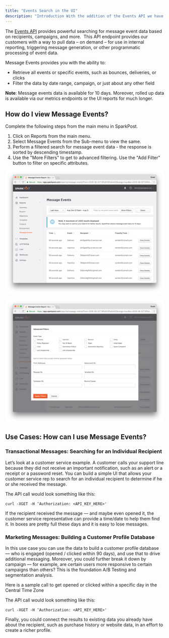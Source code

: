 ```yaml
---
title: "Events Search in the UI"
description: "Introduction With the addition of the Events API we have added the power searching for message event data via API and in the UI based on recipients campaigns and more This new API endpoint provides our customers with a way to pull data on demand for use in internal reporting triggering message generation or other..."
---
```


The [Events API](https://developers.sparkpost.com/api/events/) provides powerful searching for message event data based on recipients, campaigns, and more.  This API endpoint provides our customers with a way to pull data – on demand – for use in internal reporting, triggering message generation, or other programmatic processing of event data.

Message Events provides you with the ability to:

* Retrieve all events or specific events, such as bounces, deliveries, or clicks
* Filter the data by date range, campaign, or just about any other field

**Note**: Message events data is available for 10 days. Moreover, rolled up data is available via our metrics endpoints or the UI reports for much longer.

## How do I view Message Events?

Complete the following steps from the main menu in SparkPost.

1.  Click on Reports from the main menu.
1.  Select Message Events from the Sub-menu to view the same.
1.  Perform a filtered search for message event data - the response is sorted by descending timestamp.
1.  Use the "More Filters" to get to advanced filtering.  Use the "Add Filter" button to filter on specific attributes.

![](media/message-events/message-events-page.png)

![](media/message-events/message-events-filters.png)

## Use Cases: How can I use Message Events?

### Transactional Messages: Searching for an Individual Recipient

Let’s look at a customer service example. A customer calls your support line because they did not receive an important notification, such as an alert or a receipt or a password reset. You can build a simple UI that allows your customer service rep to search for an individual recipient to determine if he or she received the message.

The API call would look something like this:

```
curl -XGET -H ‘Authorization: <API_KEY_HERE>'
```

If the recipient received the message — and maybe even opened it, the customer service representative can provide a time/date to help them find it. In boxes are pretty full these days and it is easy to lose messages.

### Marketing Messages: Building a Customer Profile Database

In this use case you can use the data to build a customer profile database — who is engaged (opened / clicked within 90 days), and use that to drive additional messaging. Moreover, you could further break it down by campaign — for example, are certain users more responsive to certain campaigns than others? This is the foundation A/B Testing and segmentation analysis.

Here is a sample call to get opened or clicked within a specific day in the Central Time Zone

The API call would look something like this:

```
curl -XGET -H ‘Authorization: <API_KEY_HERE>'
```

Finally, you could connect the results to existing data you already have about the recipient, such as purchase history or website data, in an effort to create a richer profile.
